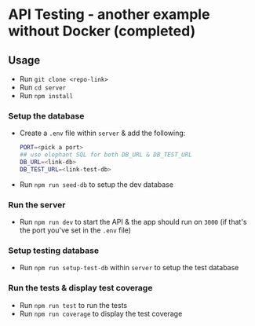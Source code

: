 # API Testing - another example without Docker (completed)

## Usage

- Run `git clone <repo-link>`
- Run `cd server`
- Run `npm install`

### Setup the database

- Create a `.env` file within `server` & add the following:
  
    ```sh
    PORT=<pick a port>
    ## use elephant SQL for both DB_URL & DB_TEST_URL
    DB_URL=<link-db>
    DB_TEST_URL=<link-test-db>
    ```

- Run `npm run seed-db` to setup the dev database

### Run the server

- Run `npm run dev` to start the API & the app should run on `3000` (if that's the port you've set in the `.env` file)

### Setup testing database

- Run `npm run setup-test-db` within `server` to setup the test database

### Run the tests & display test coverage

- Run `npm run test` to run the tests
- Run `npm run coverage` to display the test coverage
